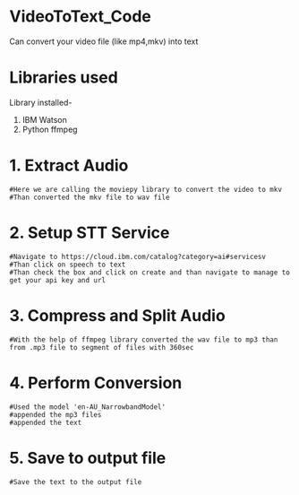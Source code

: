 # VideoToText_Code
Can convert your video file (like mp4,mkv) into text 

# Libraries used
Library installed-
1)	IBM Watson
2)	Python ffmpeg


# 1. Extract Audio

	#Here we are calling the moviepy library to convert the video to mkv
	#Than converted the mkv file to wav file

# 2. Setup STT Service
	
	#Navigate to https://cloud.ibm.com/catalog?category=ai#servicesv
	#Than click on speech to text 
	#Than check the box and click on create and than navigate to manage to get your api key and url

# 3. Compress and Split Audio

	#With the help of ffmpeg library converted the wav file to mp3 than from .mp3 file to segment of files with 360sec

# 4. Perform Conversion

	#Used the model 'en-AU_NarrowbandModel' 
	#appended the mp3 files
	#appended the text

# 5. Save to output file

	#Save the text to the output file

